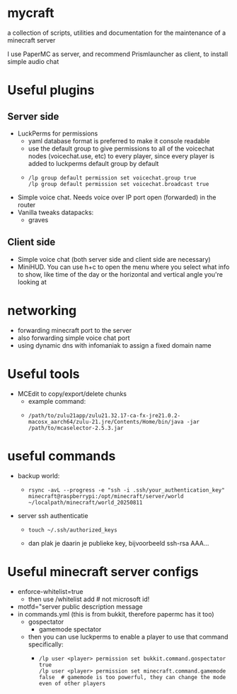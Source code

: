 # mycraft
a collection of scripts, utilities and documentation for the maintenance of a minecraft server

I use PaperMC as server, and recommend Prismlauncher as client, to install simple audio chat

# Useful plugins
## Server side
- LuckPerms for permissions
    - yaml database format is preferred to make it console readable
    - use the default group to give permissions to all of the voicechat nodes (voicechat.use, etc) to every player, since every player is added to luckperms default group by default
    - ````
      /lp group default permission set voicechat.group true
      /lp group default permission set voicechat.broadcast true

- Simple voice chat. Needs voice over IP port open (forwarded) in the router
- Vanilla tweaks datapacks:
  - graves
## Client side
- Simple voice chat (both server side and client side are necessary)
- MiniHUD. You can use h+c to open the menu where you select what info to show, like time of the day or the horizontal and vertical angle you're looking at


# networking
- forwarding minecraft port to the server
- also forwarding simple voice chat port
- using dynamic dns with infomaniak to assign a fixed domain name

# Useful tools
- MCEdit to copy/export/delete chunks
  - example command:
  - ````
    /path/to/zulu21app/zulu21.32.17-ca-fx-jre21.0.2-macosx_aarch64/zulu-21.jre/Contents/Home/bin/java -jar /path/to/mcaselector-2.5.3.jar
    
# useful commands
- backup world:
  - ```
    rsync -avL --progress -e "ssh -i .ssh/your_authentication_key" minecraft@raspberrypi:/opt/minecraft/server/world ~/localpath/minecraft/world_20250811
- server ssh authenticatie
  - ```
    touch ~/.ssh/authorized_keys
  - dan plak je daarin je publieke key, bijvoorbeeld ssh-rsa AAA...

# Useful minecraft server configs
- enforce-whitelist=true
  - then use /whitelist add <player mojang id>  # not microsoft id!
- motfd="server public description message
- in commands.yml (this is from bukkit, therefore papermc has it too)
  - gospectator
    - gamemode spectator
  - then you can use luckperms to enable a player to use that command specifically:
    - ```
      /lp user <player> permission set bukkit.command.gospectator true
      /lp user <player> permission set minecraft.command.gamemode false  # gamemode is too powerful, they can change the mode even of other players
    